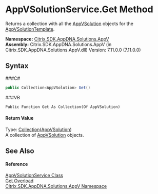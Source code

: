 # AppVSolutionService.Get Method 
 

Returns a collection with all the <a href="T_Citrix_SDK_AppDNA_Solutions_AppV_AppVSolution">AppVSolution</a> objects for the <a href="T_Citrix_SDK_AppDNA_Solutions_AppV_AppVSolutionTemplate">AppVSolutionTemplate</a>.

**Namespace:**&nbsp;<a href="N_Citrix_SDK_AppDNA_Solutions_AppV">Citrix.SDK.AppDNA.Solutions.AppV</a><br />**Assembly:**&nbsp;Citrix.SDK.AppDNA.Solutions.AppV (in Citrix.SDK.AppDNA.Solutions.AppV.dll) Version: 7.11.0.0 (7.11.0.0)

## Syntax

###C#
```csharp
public Collection<AppVSolution> Get()
```

###VB
```vbnet
Public Function Get As Collection(Of AppVSolution)
```


#### Return Value
Type: <a href="http://msdn2.microsoft.com/en-us/library/ms132397" target="_blank">Collection</a>(<a href="T_Citrix_SDK_AppDNA_Solutions_AppV_AppVSolution">AppVSolution</a>)<br />A collection of <a href="T_Citrix_SDK_AppDNA_Solutions_AppV_AppVSolution">AppVSolution</a> objects.

## See Also


#### Reference
<a href="T_Citrix_SDK_AppDNA_Solutions_AppV_AppVSolutionService">AppVSolutionService Class</a><br /><a href="Overload_Citrix_SDK_AppDNA_Solutions_AppV_AppVSolutionService_Get">Get Overload</a><br /><a href="N_Citrix_SDK_AppDNA_Solutions_AppV">Citrix.SDK.AppDNA.Solutions.AppV Namespace</a><br />